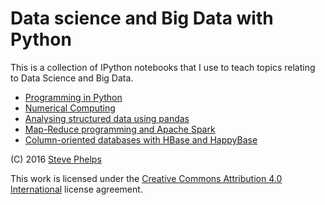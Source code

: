 
# Data science and Big Data with Python

This is a collection of IPython notebooks that I use to teach topics relating to Data Science and Big Data.

- [Programming in Python](src/main/ipynb/intro-python.ipynb)
- [Numerical Computing](src/main/ipynb/numerical-slides.ipynb)
- [Analysing structured data using pandas](src/main/ipynb/pandas.ipynb)
- [Map-Reduce programming and Apache Spark](src/main/ipynb/spark-mapreduce.ipynb)
- [Column-oriented databases with HBase and HappyBase](src/main/ipynb/hbase-python-slides.ipynb)

(C) 2016 [Steve Phelps](http://sphelps.net)

This work is licensed under the [Creative Commons Attribution 4.0 International](https://creativecommons.org/licenses/by/4.0/) license agreement.

